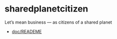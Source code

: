 # sharedplanetcitizen

Let’s mean business — as citizens of a shared planet

* [doc/READEME](doc/README.md)
